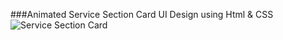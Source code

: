 ###Animated Service Section Card UI Design using Html & CSS
![Service Section Card](https://user-images.githubusercontent.com/121243656/212372062-6ee3ce32-5b9b-44cc-a6a9-f3698c8ab568.gif)